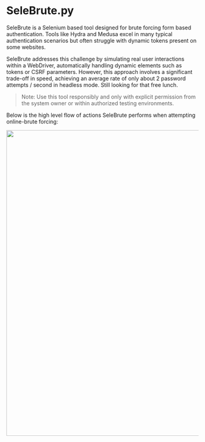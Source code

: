 # SeleBrute.py

SeleBrute is a Selenium based tool designed for brute forcing form based authentication. Tools like Hydra and Medusa excel in many typical authentication scenarios but often struggle with dynamic tokens present on some websites.

SeleBrute addresses this challenge by simulating real user interactions within a WebDriver, automatically handling dynamic elements such as tokens or CSRF parameters. However, this approach involves a significant trade-off in speed, achieving an average rate of only about 2 password attempts / second in headless mode. Still looking for that free lunch.

> Note: Use this tool responsibly and only with explicit permission from the system owner or within authorized testing environments.

Below is the high level flow of actions SeleBrute performs when attempting online-brute forcing:

<p align="center">
  <img src="https://github.com/user-attachments/assets/d085688f-c06c-4cc0-b038-0be7683f4dca" height="800" />
</p>
